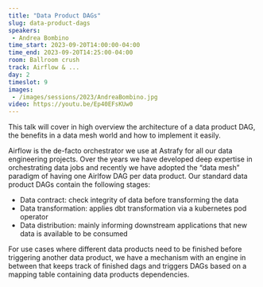 ```yaml
---
title: "Data Product DAGs"
slug: data-product-dags
speakers:
 - Andrea Bombino
time_start: 2023-09-20T14:00:00-04:00
time_end: 2023-09-20T14:25:00-04:00
room: Ballroom crush
track: Airflow & ...
day: 2
timeslot: 9
images:
 - /images/sessions/2023/AndreaBombino.jpg
video: https://youtu.be/Ep40EFsKUw0
---
```


This talk will cover in high overview the architecture of a data product DAG, the benefits in a data mesh world and how to implement it easily.
 
Airflow is the de-facto orchestrator we use at Astrafy for all our data engineering projects. Over the years we have developed deep expertise in orchestrating data jobs and recently we have adopted the “data mesh” paradigm of having one Airlfow DAG per data product. Our standard data product DAGs contain the following stages: 
 
 - Data contract: check integrity of data before transforming the data
 - Data transformation: applies dbt transformation via a kubernetes pod operator
 - Data distribution: mainly informing downstream applications that new data is available to be consumed
 
For use cases where different data products need to be finished before triggering another data product, we have a mechanism with an engine in between that keeps track of finished dags and triggers DAGs based on a mapping table containing data products dependencies.
